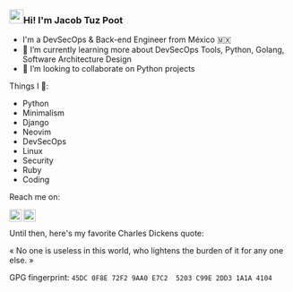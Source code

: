 ### <img src="https://media.giphy.com/media/hvRJCLFzcasrR4ia7z/giphy.gif" width="25px">Hi! I'm Jacob Tuz Poot

- I'm a DevSecOps & Back-end Engineer from México 🇲🇽
- 🌱 I’m currently learning more about DevSecOps Tools, Python, Golang, Software Architecture Design
- 👯 I’m looking to collaborate on Python projects

<!--
- 🔭 I’m currently working at Cornershop By Uber
- 🔭 I’m currently working on ...
- 🌱 I’m currently learning ...
- 👯 I’m looking to collaborate on ...
- 🤔 I’m looking for help with ...
- 💬 Ask me about ...
- 📫 How to reach me: ...
- 😄 Pronouns: ...
- ⚡ Fun fact: ...
-->


Things I 💚:
* Python
* Minimalism
* Django
* Neovim
* DevSecOps
* Linux
* Security
* Ruby
* Coding

Reach me on:

<a href="https://twitter.com/jtuz">
  <img align="left" alt="Jacob Tuz Poot | Twitter" width="22px" src="https://cdn.simpleicons.org/x" />
</a>
<a href="https://www.linkedin.com/in/jacobtuz/">
  <img align="left" alt="Jacob Tuz Poot | Linkedin" width="22px" src="https://cdn.simpleicons.org/linkedin" />
</a>
<br/>
<br/>
Until then, here's my favorite Charles Dickens quote:

« No one is useless in this world, who lightens the burden of it for any one else. »


GPG fingerprint: `45DC 0F8E 72F2 9AA0 E7C2  5203 C99E 2DD3 1A1A 4104` 
